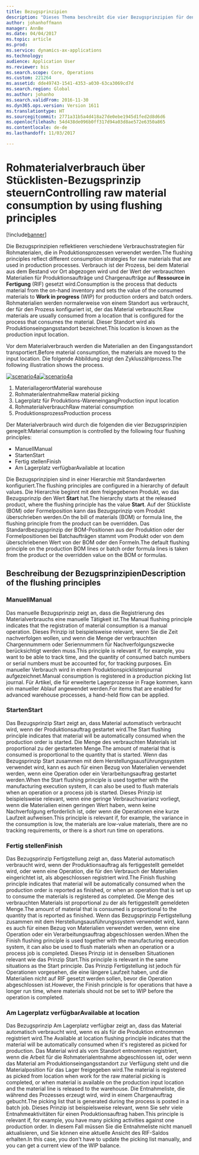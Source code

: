 ```yaml
---
title: Bezugsprinzipien
description: "Dieses Thema beschreibt die vier Bezugsprinzipien für den Rohmaterialverbrauch."
author: johanhoffmann
manager: AnnBe
ms.date: 04/04/2017
ms.topic: article
ms.prod: 
ms.service: dynamics-ax-applications
ms.technology: 
audience: Application User
ms.reviewer: bis
ms.search.scope: Core, Operations
ms.custom: 221264
ms.assetid: dde49743-1541-4353-a030-63ca3069cd7d
ms.search.region: Global
ms.author: johanho
ms.search.validFrom: 2016-11-30
ms.dyn365.ops.version: Version 1611
ms.translationtype: HT
ms.sourcegitcommit: 2771a31b5a4d418a27de0ebe1945d1fed2d8d6d6
ms.openlocfilehash: 54d438de096b0ff317d94a03d8ae572e6350a865
ms.contentlocale: de-de
ms.lasthandoff: 11/03/2017

---
```


# <a name="controlling-raw-material-consumption-by-using-flushing-principles"></a><span data-ttu-id="cbc50-103">Rohmaterialverbrauch über Stücklisten-Bezugsprinzip steuern</span><span class="sxs-lookup"><span data-stu-id="cbc50-103">Controlling raw material consumption by using flushing principles</span></span>

[!include[banner](../includes/banner.md)]

<span data-ttu-id="cbc50-104">Die Bezugsprinzipien reflektieren verschiedene Verbrauchsstrategien für Rohmaterialen, die in Produktionsprozessen verwendet werden.</span><span class="sxs-lookup"><span data-stu-id="cbc50-104">The flushing principles reflect different consumption strategies for raw materials that are used in production processes.</span></span> <span data-ttu-id="cbc50-105">Verbrauch ist der Prozess, bei dem Material aus dem Bestand vor Ort abgezogen wird und der Wert der verbrauchten Materialien für Produktionsaufträge und Chargenaufträge auf **Ressource in Fertigung** (RIF) gesetzt wird.</span><span class="sxs-lookup"><span data-stu-id="cbc50-105">Consumption is the process that deducts material from the on-hand inventory and sets the value of the consumed materials to **Work in progress** (WIP) for production orders and batch orders.</span></span> <span data-ttu-id="cbc50-106">Rohmaterialien werden normalerweise von einem Standort aus verbraucht, der für den Prozess konfiguriert ist, der das Material verbraucht.</span><span class="sxs-lookup"><span data-stu-id="cbc50-106">Raw materials are usually consumed from a location that is configured for the process that consumes the material.</span></span> <span data-ttu-id="cbc50-107">Dieser Standort wird als Produktionseingangsstandort bezeichnet.</span><span class="sxs-lookup"><span data-stu-id="cbc50-107">This location is known as the production input location.</span></span>

<span data-ttu-id="cbc50-108">Vor dem Materialverbrauch werden die Materialien an den Eingangsstandort transportiert.</span><span class="sxs-lookup"><span data-stu-id="cbc50-108">Before material consumption, the materials are moved to the input location.</span></span> <span data-ttu-id="cbc50-109">Die folgende Abbildung zeigt den Zykluszählprozess.</span><span class="sxs-lookup"><span data-stu-id="cbc50-109">The following illustration shows the process.</span></span>

<span data-ttu-id="cbc50-110">[![scenario4a](./media/scenario4a.png)](./media/scenario4a.png)</span><span class="sxs-lookup"><span data-stu-id="cbc50-110">[![scenario4a](./media/scenario4a.png)](./media/scenario4a.png)</span></span>

1. <span data-ttu-id="cbc50-111">Materiallagerort</span><span class="sxs-lookup"><span data-stu-id="cbc50-111">Material warehouse</span></span>
2. <span data-ttu-id="cbc50-112">Rohmaterialentnahme</span><span class="sxs-lookup"><span data-stu-id="cbc50-112">Raw material picking</span></span>
3. <span data-ttu-id="cbc50-113">Lagerplatz für Produktions-Wareneingang</span><span class="sxs-lookup"><span data-stu-id="cbc50-113">Production input location</span></span>
4. <span data-ttu-id="cbc50-114">Rohmaterialverbrauch</span><span class="sxs-lookup"><span data-stu-id="cbc50-114">Raw material consumption</span></span>
5. <span data-ttu-id="cbc50-115">Produktionsprozess</span><span class="sxs-lookup"><span data-stu-id="cbc50-115">Production process</span></span>

<span data-ttu-id="cbc50-116">Der Materialverbrauch wird durch die folgenden die vier Bezugsprinzipien geregelt:</span><span class="sxs-lookup"><span data-stu-id="cbc50-116">Material consumption is controlled by the following four flushing principles:</span></span>

- <span data-ttu-id="cbc50-117">Manuell</span><span class="sxs-lookup"><span data-stu-id="cbc50-117">Manual</span></span>
- <span data-ttu-id="cbc50-118">Starten</span><span class="sxs-lookup"><span data-stu-id="cbc50-118">Start</span></span>
- <span data-ttu-id="cbc50-119">Fertig stellen</span><span class="sxs-lookup"><span data-stu-id="cbc50-119">Finish</span></span>
- <span data-ttu-id="cbc50-120">Am Lagerplatz verfügbar</span><span class="sxs-lookup"><span data-stu-id="cbc50-120">Available at location</span></span>

<span data-ttu-id="cbc50-121">Die Bezugsprinzipien sind in einer Hierarchie mit Standardwerten konfiguriert.</span><span class="sxs-lookup"><span data-stu-id="cbc50-121">The flushing principles are configured in a hierarchy of default values.</span></span> <span data-ttu-id="cbc50-122">Die Hierarchie beginnt mit dem freigegebenen Produkt, wo das Bezugsprinzip den Wert **Start** hat.</span><span class="sxs-lookup"><span data-stu-id="cbc50-122">The hierarchy starts at the released product, where the flushing principle has the value **Start**.</span></span> <span data-ttu-id="cbc50-123">Auf der Stückliste (BOM) oder Formelposition kann das Bezugsprinzip vom Produkt überschrieben werden.</span><span class="sxs-lookup"><span data-stu-id="cbc50-123">On the bill of materials (BOM) or formula line, the flushing principle from the product can be overridden.</span></span> <span data-ttu-id="cbc50-124">Das Standardbezugsprinzip der BOM-Positionen aus der Produktion oder der Formelpositionen bei Batchaufträgen stammt vom Produkt oder von dem überschriebenen Wert von der BOM oder den Formeln.</span><span class="sxs-lookup"><span data-stu-id="cbc50-124">The default flushing principle on the production BOM lines or batch order formula lines is taken from the product or the overridden value on the BOM or formulas.</span></span>

## <a name="description-of-the-flushing-principles"></a><span data-ttu-id="cbc50-125">Beschreibung der Bezugsprinzipien</span><span class="sxs-lookup"><span data-stu-id="cbc50-125">Description of the flushing principles</span></span>

### <a name="manual"></a><span data-ttu-id="cbc50-126">Manuell</span><span class="sxs-lookup"><span data-stu-id="cbc50-126">Manual</span></span>
<span data-ttu-id="cbc50-127">Das manuelle Bezugsprinzip zeigt an, dass die Registrierung des Materialverbrauchs eine manuelle Tätigkeit ist.</span><span class="sxs-lookup"><span data-stu-id="cbc50-127">The Manual flushing principle indicates that the registration of material consumption is a manual operation.</span></span> <span data-ttu-id="cbc50-128">Dieses Prinzip ist beispielsweise relevant, wenn Sie die Zeit nachverfolgen wollen, und wenn die Menge der verbrauchten Chargennummern oder Seriennummern für Nachverfolgungszwecke berücksichtigt werden muss.</span><span class="sxs-lookup"><span data-stu-id="cbc50-128">This principle is relevant if, for example, you want to be able to track time, and the quantity of consumed batch numbers or serial numbers must be accounted for, for tracking purposes.</span></span> <span data-ttu-id="cbc50-129">Ein manueller Verbrauch wird in einem Produktionspicklistenjournal aufgezeichnet.</span><span class="sxs-lookup"><span data-stu-id="cbc50-129">Manual consumption is registered in a production picking list journal.</span></span> <span data-ttu-id="cbc50-130">Für Artikel, die für erweiterte Lagerprozesse in Frage kommen, kann ein manueller Ablauf angewendet werden.</span><span class="sxs-lookup"><span data-stu-id="cbc50-130">For items that are enabled for advanced warehouse processes, a hand-held flow can be applied.</span></span>

### <a name="start"></a><span data-ttu-id="cbc50-131">Starten</span><span class="sxs-lookup"><span data-stu-id="cbc50-131">Start</span></span>
<span data-ttu-id="cbc50-132">Das Bezugsprinzip Start zeigt an, dass Material automatisch verbraucht wird, wenn der Produktionsauftrag gestartet wird.</span><span class="sxs-lookup"><span data-stu-id="cbc50-132">The Start flushing principle indicates that material will be automatically consumed when the production order is started.</span></span> <span data-ttu-id="cbc50-133">Die Menge des verbrauchten Materials ist proportional zu der gestarteten Menge.</span><span class="sxs-lookup"><span data-stu-id="cbc50-133">The amount of material that is consumed is proportional to the quantity that is started.</span></span> <span data-ttu-id="cbc50-134">Wenn das Bezugsprinzip Start zusammen mit dem Herstellungsausführungssystem verwendet wird, kann es auch für einen Bezug von Materialien verwendet werden, wenn eine Operation oder ein Verarbeitungsauftrag gestartet werden.</span><span class="sxs-lookup"><span data-stu-id="cbc50-134">When the Start flushing principle is used together with the manufacturing execution system, it can also be used to flush materials when an operation or a process job is started.</span></span> <span data-ttu-id="cbc50-135">Dieses Prinzip ist beispielsweise relevant, wenn eine geringe Verbrauchsvarianz vorliegt, wenn die Materialien einen geringen Wert haben, wenn keine Nachverfolgung erforderlich ist, oder wenn die Operationen eine kurze Laufzeit aufweisen.</span><span class="sxs-lookup"><span data-stu-id="cbc50-135">This principle is relevant if, for example, the variance in the consumption is low, the materials are low-value materials, there are no tracking requirements, or there is a short run time on operations.</span></span> 

### <a name="finish"></a><span data-ttu-id="cbc50-136">Fertig stellen</span><span class="sxs-lookup"><span data-stu-id="cbc50-136">Finish</span></span>
<span data-ttu-id="cbc50-137">Das Bezugsprinzip Fertigstellung zeigt an, dass Material automatisch verbraucht wird, wenn der Produktionsauftrag als fertiggestellt gemeldet wird, oder wenn eine Operation, die für den Verbrauch der Materialien eingerichtet ist, als abgeschlossen registriert wird.</span><span class="sxs-lookup"><span data-stu-id="cbc50-137">The Finish flushing principle indicates that material will be automatically consumed when the production order is reported as finished, or when an operation that is set up to consume the materials is registered as completed.</span></span> <span data-ttu-id="cbc50-138">Die Menge des verbrauchten Materials ist proportional zu der als fertiggestellt gemeldeten Menge.</span><span class="sxs-lookup"><span data-stu-id="cbc50-138">The amount of material that is consumed is proportional to the quantity that is reported as finished.</span></span> <span data-ttu-id="cbc50-139">Wenn das Bezugsprinzip Fertigstellung zusammen mit dem Herstellungsausführungssystem verwendet wird, kann es auch für einen Bezug von Materialien verwendet werden, wenn eine Operation oder ein Verarbeitungsauftrag abgeschlossen werden.</span><span class="sxs-lookup"><span data-stu-id="cbc50-139">When the Finish flushing principle is used together with the manufacturing execution system, it can also be used to flush materials when an operation or a process job is completed.</span></span> <span data-ttu-id="cbc50-140">Dieses Prinzip ist in denselben Situationen relevant wie das Prinzip Start.</span><span class="sxs-lookup"><span data-stu-id="cbc50-140">This principle is relevant in the same situations as the Start principle.</span></span> <span data-ttu-id="cbc50-141">Das Prinzip Fertigstellung ist jedoch für Operationen vorgesehen, die eine längere Laufzeit haben, und die Materialien nicht auf RIF gesetzt werden sollen, bevor die Operation abgeschlossen ist.</span><span class="sxs-lookup"><span data-stu-id="cbc50-141">However, the Finish principle is for operations that have a longer run time, where materials should not be set to WIP before the operation is completed.</span></span> 

### <a name="available-at-location"></a><span data-ttu-id="cbc50-142">Am Lagerplatz verfügbar</span><span class="sxs-lookup"><span data-stu-id="cbc50-142">Available at location</span></span>
<span data-ttu-id="cbc50-143">Das Bezugsprinzip Am Lagerplatz verfügbar zeigt an, dass das Material automatisch verbraucht wird, wenn es als für die Produktion entnommen registriert wird.</span><span class="sxs-lookup"><span data-stu-id="cbc50-143">The Available at location flushing principle indicates that the material will be automatically consumed when it's registered as picked for production.</span></span> <span data-ttu-id="cbc50-144">Das Material wird als vom Standort entnommen registriert, wenn die Arbeit für die Rohmaterialentnahme abgeschlossen ist, oder wenn das Material am Produktionseingangsstandort zur Verfügung steht und die Materialposition für das Lager freigegeben wird.</span><span class="sxs-lookup"><span data-stu-id="cbc50-144">The material is registered as picked from location when work for the raw material picking is completed, or when material is available on the production input location and the material line is released to the warehouse.</span></span> <span data-ttu-id="cbc50-145">Die Entnahmeliste, die während des Prozesses erzeugt wird, wird in einem Chargenauftrag gebucht.</span><span class="sxs-lookup"><span data-stu-id="cbc50-145">The picking list that is generated during the process is posted in a batch job.</span></span> <span data-ttu-id="cbc50-146">Dieses Prinzip ist beispielsweise relevant, wenn Sie sehr viele Entnahmeaktivitäten für einen Produktionsauftrag haben.</span><span class="sxs-lookup"><span data-stu-id="cbc50-146">This principle is relevant if, for example, you have many picking activities against one production order.</span></span> <span data-ttu-id="cbc50-147">In diesem Fall müssen Sie die Entnahmeliste nicht manuell aktualisieren, und Sie können eine aktuelle Ansicht des RIF-Saldos erhalten.</span><span class="sxs-lookup"><span data-stu-id="cbc50-147">In this case, you don't have to update the picking list manually, and you can get a current view of the WIP balance.</span></span>

